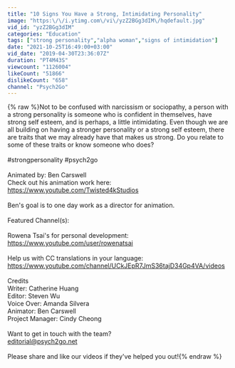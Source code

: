 ```yaml
---
title: "10 Signs You Have a Strong, Intimidating Personality"
image: "https:\/\/i.ytimg.com\/vi\/yzZ2BGg3dIM\/hqdefault.jpg"
vid_id: "yzZ2BGg3dIM"
categories: "Education"
tags: ["strong personality","alpha woman","signs of intimidation"]
date: "2021-10-25T16:49:00+03:00"
vid_date: "2019-04-30T23:36:07Z"
duration: "PT4M43S"
viewcount: "1126004"
likeCount: "51866"
dislikeCount: "658"
channel: "Psych2Go"
---
```

{% raw %}Not to be confused with narcissism or sociopathy, a person with a strong personality is someone who is confident in themselves, have strong self esteem, and is perhaps, a little intimidating. Even though we are all building on having a stronger personality or a strong self esteem, there are traits that we may already have that makes us strong. Do you relate to some of these traits or know someone who does? <br /><br />#strongpersonality #psych2go<br /><br />Animated by: Ben Carswell <br />Check out his animation work here: <a rel="nofollow" target="blank" href="https://www.youtube.com/Twisted4kStudios">https://www.youtube.com/Twisted4kStudios</a><br /><br />Ben's goal is to one day work as a director for animation. <br /><br />Featured Channel(s):<br /><br />Rowena Tsai's for personal development: <br /><a rel="nofollow" target="blank" href="https://www.youtube.com/user/rowenatsai">https://www.youtube.com/user/rowenatsai</a><br /><br />Help us with CC translations in your language: <br /><a rel="nofollow" target="blank" href="https://www.youtube.com/channel/UCkJEpR7JmS36tajD34Gp4VA/videos">https://www.youtube.com/channel/UCkJEpR7JmS36tajD34Gp4VA/videos</a><br /><br />Credits<br />Writer: Catherine Huang <br />Editor: Steven Wu <br />Voice Over: Amanda Silvera<br />Animator: Ben Carswell<br />Project Manager: Cindy Cheong <br /><br />Want to get in touch with the team?<br />editorial@psych2go.net<br /><br />Please share and like our videos if they've helped you out!{% endraw %}
